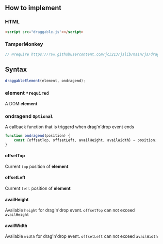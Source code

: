 ## How to implement
### HTML
```HTML
<script src="draggable.js"></script>
```
### TamperMonkey
```javascript
// @require https://raw.githubusercontent.com/jc3213/jslib/main/js/draggable.js
```
## Syntax
```javascript
draggableElement(element, ondragend);
```
### element `*required`
A DOM **element**
### ondragend `Optional`
A callback function that is triggerd when drag'n'drop event ends
```javascript
function ondragend(position) {
    const {offsetTop, offsetLeft, availHeight, availWidth} = position;
}
```
#### offsetTop
Current `top` position of **element**
#### offsetLeft
Current `left` position of **element**
#### availHeight
Available `height` for drag'n'drop event. `offsetTop` can not exceed `availHeight`
#### availWidth
Available `width` for drag'n'drop event. `offsetLeft` can not exceed `availWidth`
